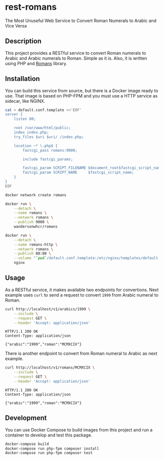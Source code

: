 # rest-romans

The Most Unuseful Web Service to Convert Roman Numerals to Arabic and Vice Versa

## Description

This project provides a RESTful service to convert Roman numerals to Arabic and
Arabic numerals to Roman. Simple as it is. Also, it is written using PHP and
[Romans](https://github.com/wandersonwhcr/romans) library.

## Installation

You can build this service from source, but there is a Docker image ready to
use. That image is based on PHP-FPM and you must use a HTTP service as sidecar,
like NGINX.

```sh
cat > default.conf.template <<'EOF'
server {
    listen 80;

    root /var/www/html/public;
    index index.php;
    try_files $uri $uri/ /index.php;

    location ~* \.php$ {
        fastcgi_pass romans:9000;

        include fastcgi_params;

        fastcgi_param SCRIPT_FILENAME $document_root$fastcgi_script_name;
        fastcgi_param SCRIPT_NAME     $fastcgi_script_name;
    }
}
EOF

docker network create romans

docker run \
    --detach \
    --name romans \
    --network romans \
    --publish 9000 \
    wandersonwhcr/romans

docker run \
    --detach \
    --name romans-http \
    --network romans \
    --publish 80:80 \
    --volume "`pwd`/default.conf.template:/etc/nginx/templates/default.conf.template" \
    nginx
```

## Usage

As a RESTful service, it makes available two endpoints for convertions. Next
example uses `curl` to send a request to convert `1999` from Arabic numeral to
Roman.

```sh
curl http://localhost/v1/arabics/1999 \
    --include \
    --request GET \
    --header 'Accept: application/json'
```

```
HTTP/1.1 200 OK
Content-Type: application/json

{"arabic":"1999","roman":"MCMXCIX"}
```

There is another endpoint to convert from Roman numeral to Arabic as next
example.

```sh
curl http://localhost/v1/romans/MCMXCIX \
    --include \
    --request GET \
    --header 'Accept: application/json'
```

```
HTTP/1.1 200 OK
Content-Type: application/json

{"arabic":"1999","roman":"MCMXCIX"}
```

## Development

You can use Docker Compose to build images from this project and run a container
to develop and test this package.

```bash
docker-compose build
docker-compose run php-fpm composer install
docker-compose run php-fpm composer test
```
